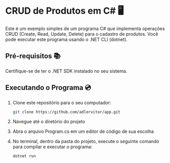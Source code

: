 # CRUD de Produtos em C# :desktop_computer:

Este é um exemplo simples de um programa C# que implementa operações CRUD (Create, Read, Update, Delete) para o cadastro de produtos. Você pode executar este programa usando o .NET CLI (dotnet).

## Pré-requisitos :books:

Certifique-se de ter o .NET SDK instalado no seu sistema.

## Executando o Programa :cd:

1. Clone este repositório para o seu computador:

   ```bash
   git clone https://github.com/adlervitor/app.git

2. Navegue até o diretório do projeto
3. Abra o arquivo Program.cs em um editor de código de sua escolha
4. No terminal, dentro da pasta do projeto, execute o seguinte comando para compilar e executar o programa:
   ```bash
   dotnet run
